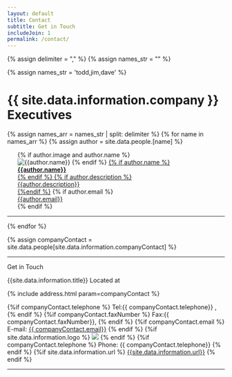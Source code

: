 ```yaml
---
layout: default
title: Contact
subtitle: Get in Touch 
includeJoin: 1
permalink: /contact/
---
```


{% assign delimiter = "," %}
{% assign names_str = "" %}

{% assign names_str = 'todd,jim,dave' %}

# {{ site.data.information.company }} Executives

{% assign names_arr = names_str | split: delimiter %}
{% for name in names_arr %}
{% assign author = site.data.people.[name] %}
  <ul>
  	<div itemscope itemtype="http://schema.org/Person">
      {% if author.image and author.name %} <div itemprop="photo"><img src="{{author.image}}" alt="{{author.name}}" title="{{author.name}}"/> {% endif %}
      <a href="{{author.link}}">{% if author.name %} <div itemprop="name"><strong>{{author.name}}</strong></div> {% endif %}
      {% if author.description %}<div itemprop="description">{{author.description}}</div> {%endif %}</a>
      {% if author.email %}<a href="mailto:{{author.email}}"><div itemprop="email">{{author.email}}</div></a>{% endif %}
    </div>
  </ul>
  <hr />
{% endfor %}


{% assign companyContact = site.data.people[site.data.information.companyContact] %}

<hr />

Get in Touch

<div itemscope itemtype="http://schema.org/Organization"> 
   <span itemprop="name">{{site.data.information.title}}</span> 
   Located at 

   {% include address.html param=companyContact %}
   
   {%if companyContact.telephone %} Tel:<span itemprop="telephone">{{ companyContact.telephone}} </span>, {% endif %}
   {%if companyContact.faxNumber %} Fax:<span itemprop="faxNumber">{{ companyContact.faxNumber}}</span>, {% endif %}
   {%if companyContact.email %} E-mail: <a href="mailto:{{companyContact.email}}"><span itemprop="email">{{ companyContact.email}}</span></a> {% endif %}
  {%if site.data.information.logo %} <img itemprop="logo" src="{{site.data.information.logo }}" /> {% endif %}
   {%if companyContact.telephone %} Phone: <span itemprop="telephone">{{ companyContact.telephone}}</span> {% endif %}
   {%if site.data.information.url %} <a href="{{site.data.information.url}}" itemprop="url">{{site.data.information.url}}</a> {% endif %}
</div>

<hr />